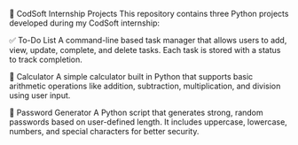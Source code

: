 📌 CodSoft Internship Projects
This repository contains three Python projects developed during my CodSoft internship:

✅ To-Do List
A command-line based task manager that allows users to add, view, update, complete, and delete tasks. Each task is stored with a status to track completion.

🧮 Calculator
A simple calculator built in Python that supports basic arithmetic operations like addition, subtraction, multiplication, and division using user input.

🔐 Password Generator
A Python script that generates strong, random passwords based on user-defined length. It includes uppercase, lowercase, numbers, and special characters for better security.
